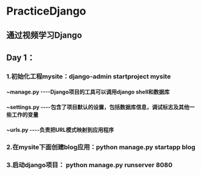 # PracticeDjango

## 通过视频学习Django

## Day 1：
### 1.初始化工程mysite：django-admin startproject mysite
#### ~manage.py ----Django项目的工具可以调用django shell和数据库
#### ~settings.py ----包含了项目默认的设置，包括数据库信息，调试标志及其他一些工作的变量
#### ~urls.py ----负责把URL模式映射到应用程序
### 2.在mysite下面创建blog应用：python manage.py startapp blog
### 3.启动django项目： python manage.py runserver 8080